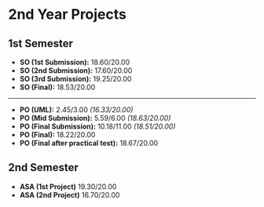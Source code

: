 # 2nd Year Projects

## 1st Semester
- **SO (1st Submission):** 18.60/20.00
- **SO (2nd Submission):** 17.60/20.00
- **SO (3rd Submission):** 19.25/20.00
- **SO (Final):** 18.53/20.00
------------
- **PO (UML):** 2.45/3.00 *(16.33/20.00)*
- **PO (Mid Submission):** 5.59/6.00 *(18.63/20.00)*
- **PO (Final Submission):** 10.18/11.00 *(18.51/20.00)*
- **PO (Final):** 18.22/20.00
- **PO (Final after practical test):** 18.67/20.00

## 2nd Semester
- **ASA (1st Project)** 19.30/20.00
- **ASA (2nd Project)** 16.70/20.00